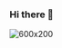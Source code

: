 ### Hi there 👋

![600x200](https://github.com/molikai-work/molikai-work/assets/165390418/507ab9e1-a40c-41c8-b2a3-a46e817f1888)
